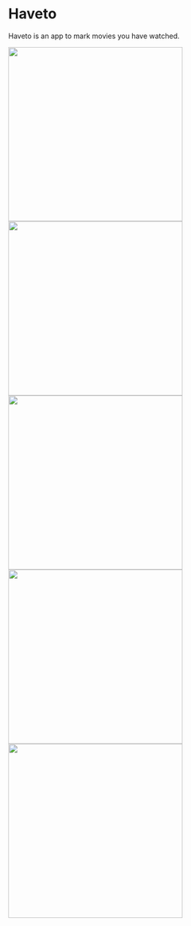 # Haveto
Haveto is an app to mark movies you have watched.

<p align="left">
<img src="images/Simulator Screen Shot - iPhone 14 Pro - 2023-03-23 at 11.48.46.png" width="350">
<img src="images/Simulator Screen Shot - iPhone 14 Pro - 2023-03-23 at 11.49.14.png" width="350">
<img src="images/Simulator Screen Shot - iPhone 14 Pro - 2023-03-23 at 11.49.38.png" width="350">
<img src="images/Simulator Screen Shot - iPhone 14 Pro - 2023-03-23 at 11.49.20.png" width="350">
<img src="images/Simulator Screen Shot - iPhone 14 Pro - 2023-03-23 at 11.49.26.png" width="350">
</p>
